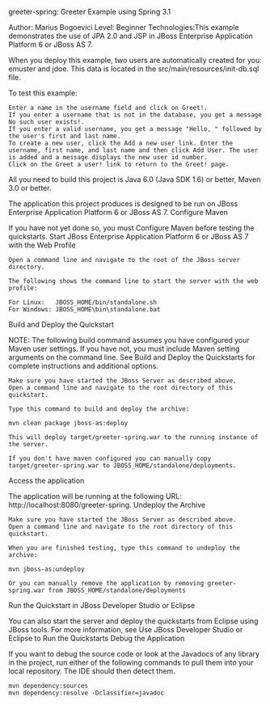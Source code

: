 greeter-spring: Greeter Example using Spring 3.1

Author: Marius Bogoevici Level: Beginner Technologies:This example demonstrates the use of JPA 2.0 and JSP in JBoss Enterprise Application Platform 6 or JBoss AS 7.

When you deploy this example, two users are automatically created for you: emuster and jdoe. This data is located in the src/main/resources/init-db.sql file.

To test this example:

    Enter a name in the username field and click on Greet!.
    If you enter a username that is not in the database, you get a message No such user exists!.
    If you enter a valid username, you get a message "Hello, " followed by the user's first and last name.
    To create a new user, click the Add a new user link. Enter the username, first name, and last name and then click Add User. The user is added and a message displays the new user id number.
    Click on the Greet a user! link to return to the Greet! page.


All you need to build this project is Java 6.0 (Java SDK 1.6) or better, Maven 3.0 or better.

The application this project produces is designed to be run on JBoss Enterprise Application Platform 6 or JBoss AS 7.
Configure Maven

If you have not yet done so, you must Configure Maven before testing the quickstarts.
Start JBoss Enterprise Application Platform 6 or JBoss AS 7 with the Web Profile

    Open a command line and navigate to the root of the JBoss server directory.

    The following shows the command line to start the server with the web profile:

    For Linux:   JBOSS_HOME/bin/standalone.sh
    For Windows: JBOSS_HOME\bin\standalone.bat

Build and Deploy the Quickstart

NOTE: The following build command assumes you have configured your Maven user settings. If you have not, you must include Maven setting arguments on the command line. See Build and Deploy the Quickstarts for complete instructions and additional options.

    Make sure you have started the JBoss Server as described above.
    Open a command line and navigate to the root directory of this quickstart.

    Type this command to build and deploy the archive:

    mvn clean package jboss-as:deploy

    This will deploy target/greeter-spring.war to the running instance of the server. 
    
    If you don't have maven configured you can manually copy target/greeter-spring.war to JBOSS_HOME/standalone/deployments.

Access the application

The application will be running at the following URL: http://localhost:8080/greeter-spring.
Undeploy the Archive

    Make sure you have started the JBoss Server as described above.
    Open a command line and navigate to the root directory of this quickstart.

    When you are finished testing, type this command to undeploy the archive:

    mvn jboss-as:undeploy
    
    Or you can manually remove the application by removing greeter-spring.war from JBOSS_HOME/standalone/deployments

Run the Quickstart in JBoss Developer Studio or Eclipse

You can also start the server and deploy the quickstarts from Eclipse using JBoss tools. For more information, see Use JBoss Developer Studio or Eclipse to Run the Quickstarts
Debug the Application

If you want to debug the source code or look at the Javadocs of any library in the project, run either of the following commands to pull them into your local repository. The IDE should then detect them.

    mvn dependency:sources
    mvn dependency:resolve -Dclassifier=javadoc

